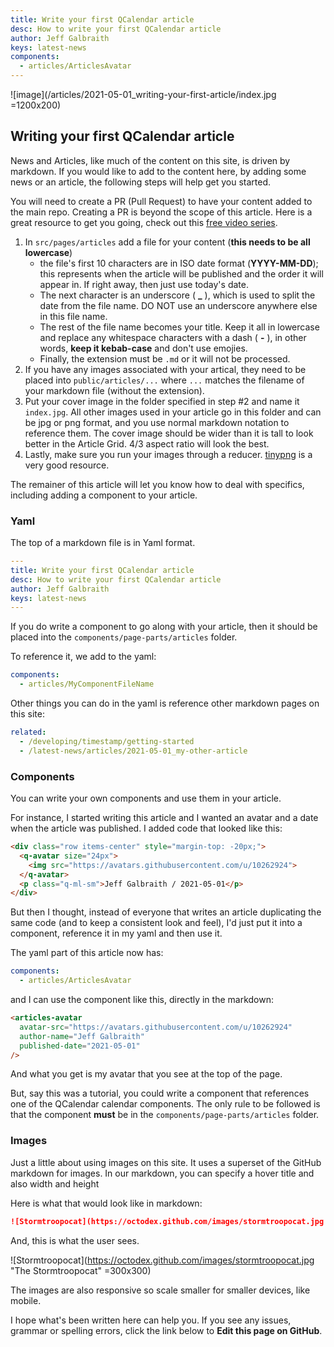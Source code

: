 ```yaml
---
title: Write your first QCalendar article
desc: How to write your first QCalendar article
author: Jeff Galbraith
keys: latest-news
components:
  - articles/ArticlesAvatar
---
```

![image](/articles/2021-05-01_writing-your-first-article/index.jpg =1200x200)

## Writing your first QCalendar article

<articles-avatar
  avatar-src="https://avatars.githubusercontent.com/u/10262924"
  author-name="Jeff Galbraith"
  published-date="2021-05-01"
/>

News and Articles, like much of the content on this site, is driven by markdown. If you would like to add to the content here, by adding some news or an article, the following steps will help get you started.

You will need to create a PR (Pull Request) to have your content added to the main repo. Creating a PR is beyond the scope of this article. Here is a great resource to get you going, check out this [free video series](https://app.egghead.io/playlists/how-to-contribute-to-an-open-source-project-on-github).

1. In `src/pages/articles` add a file for your content (**this needs to be all lowercase**)
    - the file's first 10 characters are in ISO date format (**YYYY-MM-DD**); this represents when the article will be published and the order it will appear in. If right away, then just use today's date.
    - The next character is an underscore ( **_** ), which is used to split the date from the file name. DO NOT use an underscore anywhere else in this file name.
    - The rest of the file name becomes your title. Keep it all in lowercase and replace any whitespace characters with a dash ( **-** ), in other words, **keep it kebab-case** and don't use emojies.
    - Finally, the extension must be `.md` or it will not be processed.
2. If you have any images associated with your artical, they need to be placed into `public/articles/...` where `...` matches the filename of your markdown file (without the extension).
3. Put your cover image in the folder specified in step #2 and name it `index.jpg`. All other images used in your article go in this folder and can be jpg or png format, and you use normal markdown notation to reference them. The cover image should be wider than it is tall to look better in the Article Grid. 4/3 aspect ratio will look the best.
4. Lastly, make sure you run your images through a reducer. [tinypng](https://tinypng.com) is a very good resource.

The remainer of this article will let you know how to deal with specifics, including adding a component to your article.

### Yaml

The top of a markdown file is in Yaml format.

```yaml
---
title: Write your first QCalendar article
desc: How to write your first QCalendar article
author: Jeff Galbraith
keys: latest-news
---
```

If you do write a component to go along with your article, then it should be placed into the `components/page-parts/articles` folder.

To reference it, we add to the yaml:

```yaml
components:
  - articles/MyComponentFileName
```

Other things you can do in the yaml is reference other markdown pages on this site:

```yaml
related:
  - /developing/timestamp/getting-started
  - /latest-news/articles/2021-05-01_my-other-article
```
### Components
You can write your own components and use them in your article.

For instance, I started writing this article and I wanted an avatar and a date when the article was published. I added code that looked like this:

```html
<div class="row items-center" style="margin-top: -20px;">
  <q-avatar size="24px">
    <img src="https://avatars.githubusercontent.com/u/10262924">
  </q-avatar>
  <p class="q-ml-sm">Jeff Galbraith / 2021-05-01</p>
</div>
```

But then I thought, instead of everyone that writes an article duplicating the same code (and to keep a consistent look and feel), I'd just put it into a component, reference it in my yaml and then use it.

The yaml part of this article now has:

```yaml
components:
  - articles/ArticlesAvatar
```

and I can use the component like this, directly in the markdown:

```html
<articles-avatar
  avatar-src="https://avatars.githubusercontent.com/u/10262924"
  author-name="Jeff Galbraith"
  published-date="2021-05-01"
/>
```

And what you get is my avatar that you see at the top of the page.

But, say this was a tutorial, you could write a component that references one of the QCalendar calendar components. The only rule to be followed is that the component **must** be in the `components/page-parts/articles` folder.

### Images

Just a little about using images on this site. It uses a superset of the GitHub markdown for images. In our markdown, you can specify a hover title and also width and height

Here is what that would look like in markdown:

```md
![Stormtroopocat](https://octodex.github.com/images/stormtroopocat.jpg "The Stormtroopocat" =300x300)
```

And, this is what the user sees.

![Stormtroopocat](https://octodex.github.com/images/stormtroopocat.jpg "The Stormtroopocat" =300x300)

The images are also responsive so scale smaller for smaller devices, like mobile.

I hope what's been written here can help you. If you see any issues, grammar or spelling errors, click the link below to **Edit this page on GitHub**.